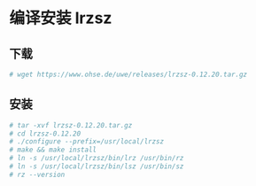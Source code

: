 # 编译安装 lrzsz

## 下载

```bash
# wget https://www.ohse.de/uwe/releases/lrzsz-0.12.20.tar.gz
```

## 安装

```bash
# tar -xvf lrzsz-0.12.20.tar.gz
# cd lrzsz-0.12.20
# ./configure --prefix=/usr/local/lrzsz
# make && make install
# ln -s /usr/local/lrzsz/bin/lrz /usr/bin/rz
# ln -s /usr/local/lrzsz/bin/lsz /usr/bin/sz
# rz --version
```